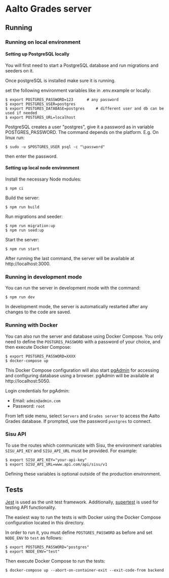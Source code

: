 <!--
SPDX-FileCopyrightText: 2022 The Aalto Grades Developers

SPDX-License-Identifier: MIT
-->

# Aalto Grades server

## Running

### Running on local environment
<!-- TODO: Setting up a database needs a more detailed explanation -->

#### Setting up PostgreSQL locally
You will first need to start a PostgreSQL database and run migrations and
seeders on it.


Once postgreSQL is installed make sure it is running.

set the following environment variables like in .env.example or locally:
```
$ export POSTGRES_PASSWORD=123      # any password
$ export POSTGRES_USER=postgres
$ export POSTGRES_DATABASE=postgres     # different user and db can be used if needed
$ export POSTGRES_URL=localhost
```


PostgreSQL creates a user "postgres", give it a password as in variable POSTGRES_PASSWORD.
The command depends on the platform. E.g. On linux run:
```
$ sudo -u $POSTGRES_USER psql -c "\password"
```
then enter the password.

#### Setting up local node environment
Install the necessary Node modules:
```
$ npm ci
```
Build the server:
```
$ npm run build
```
Run migrations and seeder:
```
$ npm run migration:up
$ npm run seed:up
```

Start the server:
```
$ npm run start
```

After running the last command, the server will be available at
http://localhost:3000.

### Running in development mode

You can run the server in development mode with the command:
```
$ npm run dev
```

In development mode, the server is automatically restarted after any changes to
the code are saved.

### Running with Docker

You can also run the server and database using Docker Compose. You only need to
define the `POSTGRES_PASSWORD` with a password of your choice, and then execute
Docker Compose:
```
$ export POSTGRES_PASSWORD=XXXX
$ docker-compose up
```

This Docker Compose configuration will also start
[pgAdmin](https://www.pgadmin.org/docs/pgadmin4/7.1/index.html)
for accessing and configuring database using a browser. pgAdmin will be
available at http://localhost:5050.

Login credentials for pgAdmin:
- Email: `admin@admin.com`
- Password: `root`

From left side menu, select `Servers` and `Grades server` to access the Aalto
Grades database. If prompted, use the password `postgres` to connect.

### Sisu API

To use the routes which communicate with Sisu, the environment variables
`SISU_API_KEY` and `SISU_API_URL` must be provided. For example:
```
$ export SISU_API_KEY="your-api-key"
$ export SISU_API_URL=www.api.com/api/sisu/v1
```

Defining these variables is optional outside of the production environment.

## Tests

[Jest](https://jestjs.io/docs/getting-started) is used as the unit test
framework. Additionally, [supertest](https://www.npmjs.com/package/supertest)
is used for testing API functionality.

The easiest way to run the tests is with Docker using the Docker Compose
configuration located in this directory.

In order to run it, you must define `POSTGRES_PASSWORD` as before and set
`NODE_ENV` to `test` as follows:
```
$ export POSTGRES_PASSWORD="postgres"
$ export NODE_ENV="test"
```
Then execute Docker Compose to run the tests:
```
$ docker-compose up --abort-on-container-exit --exit-code-from backend
```
